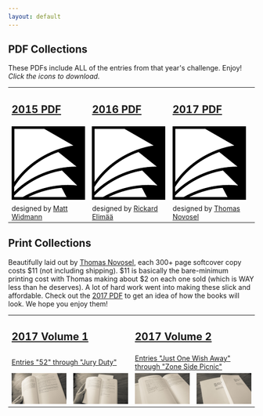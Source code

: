 ```yaml
---
layout: default
---
```


## PDF Collections
These PDFs include ALL of the entries from that year's challenge. Enjoy! *Click the icons to download.*
<table>
<tr>
<td id="centeredText"><a href="https://200wordrpg.github.io/assets/2015_AllEntries.pdf"><h2>2015 PDF</h2></a></td>
<td id="centeredText"><a href="https://200wordrpg.github.io/assets/2016_AllEntries.pdf"><h2>2016 PDF</h2></a></td>
<td id="centeredText"><a href="https://200wordrpg.github.io/assets/2017_AllEntries.pdf"><h2>2017 PDF</h2></a></td>
</tr>
<tr>
<td><a href="https://200wordrpg.github.io/assets/2015_AllEntries.pdf"><img src="/assets/images/papers.png"/></a></td>
<td><a href="https://200wordrpg.github.io/assets/2016_AllEntries.pdf"><img src="/assets/images/papers.png"/></a></td>
<td><a href="https://200wordrpg.github.io/assets/2017_AllEntries.pdf"><img src="/assets/images/papers.png"/></a></td>
</tr>
<tr>
<td id="centeredText">designed by <a href="https://about.me/mattwidmann">Matt Widmann</a></td>
<td id="centeredText">designed by <a href="https://plus.google.com/u/0/116235159947041206206/posts">Rickard Elimää</a></td>
<td id="centeredText">designed by <a href="http://thomas-novosel.com/">Thomas Novosel</a></td>
</tr>
</table>

## Print Collections
Beautifully laid out by <a href="http://thomas-novosel.com/">Thomas Novosel</a>, each  300+ page softcover copy costs $11 (not including shipping). $11 is basically the bare-minimum printing cost with Thomas making about $2 on each one sold (which is WAY less than he deserves).  A lot of hard work went into making these slick and affordable. Check out the [2017 PDF](https://200wordrpg.github.io/assets/2017_AllEntries.pdf) to get an idea of how the books will look. We hope you enjoy them!

<table>
<tr>
<td id="centeredText" colspan="2"><a href="http://www.lulu.com/shop/many-contributors/200-word-rpg-challenge-2017-vol1-of-2/paperback/product-23195071.html"><h2>2017 Volume 1</h2></a></td>
<td id="centeredText" colspan="2"><a href="http://www.lulu.com/shop/many-contributors/200-word-rpg-challenge-2017-vol2-of-2/paperback/product-23195064.html"><h2>2017 Volume 2</h2></a></td>
</tr>
<tr>
<td id="centeredText" colspan="2"><a href="http://www.lulu.com/shop/many-contributors/200-word-rpg-challenge-2017-vol1-of-2/paperback/product-23195071.html">Entries "52" through "Jury Duty"</a></td>
<td id="centeredText" colspan="2"><a href="http://www.lulu.com/shop/many-contributors/200-word-rpg-challenge-2017-vol2-of-2/paperback/product-23195064.html">Entries "Just One Wish Away" through "Zone Side Picnic"</a></td>
</tr>
<tr>
<td><a href="{{site.baseurl}}/assets/images/print1.jpg"><img src="/assets/images/print1.jpg"/></a></td>
<td><a href="{{site.baseurl}}/assets/images/print2.jpg"><img src="/assets/images/print2.jpg"/></a></td>
<td><a href="{{site.baseurl}}/assets/images/print3.jpg"><img src="/assets/images/print3.jpg"/></a></td>
<td><a href="{{site.baseurl}}/assets/images/print4.jpg"><img src="/assets/images/print4.jpg"/></a></td>
</tr>
</table>

